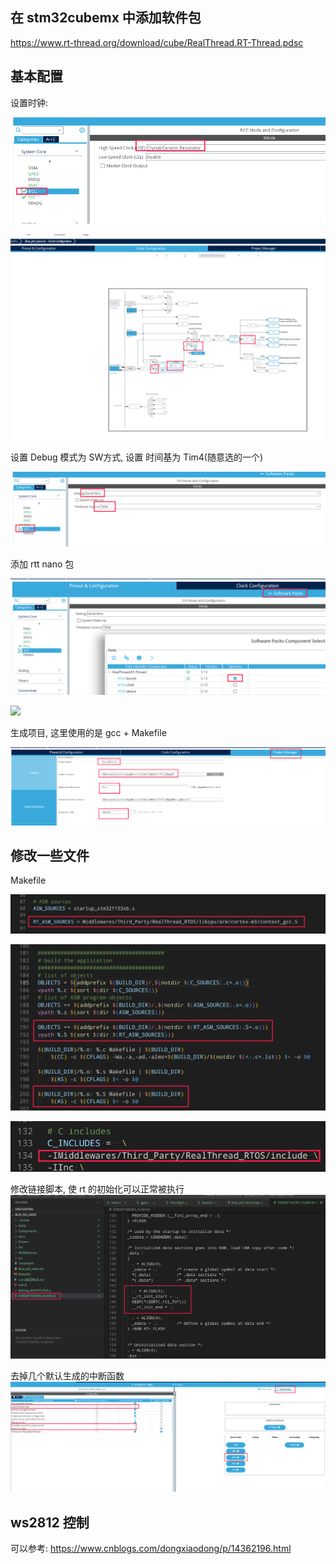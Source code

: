 
## 在 stm32cubemx 中添加软件包

https://www.rt-thread.org/download/cube/RealThread.RT-Thread.pdsc

## 基本配置

设置时钟:

![](docs/nano使用笔记/2022-06-27-10-37-48.png)

![](docs/nano使用笔记/2022-06-27-12-45-09.png)

设置 Debug 模式为 SW方式, 设置 时间基为 Tim4(随意选的一个)

![](docs/nano使用笔记/2022-06-27-10-38-16.png)

添加 rtt nano 包

![](docs/nano使用笔记/2022-06-27-10-41-11.png)

![](docs/nano使用笔记/2022-06-27-10-41-39.png)

生成项目, 这里使用的是 gcc + Makefile

![](docs/nano使用笔记/2022-06-27-10-42-19.png)

## 修改一些文件

Makefile

![](docs/nano使用笔记/2022-07-01-09-11-15.png)

![](docs/nano使用笔记/2022-07-01-09-12-21.png)

![](docs/nano使用笔记/2022-06-27-10-45-04.png)

修改链接脚本, 使 rt 的初始化可以正常被执行
![](docs/nano使用笔记/2022-06-27-12-41-09.png)

去掉几个默认生成的中断函数
![](docs/nano使用笔记/2022-06-27-12-53-55.png)

## ws2812 控制

可以参考: https://www.cnblogs.com/dongxiaodong/p/14362196.html


